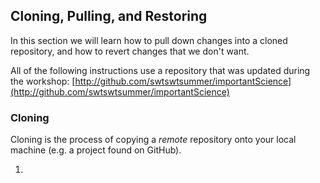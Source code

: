 ## Cloning, Pulling, and Restoring
In this section we will learn how to pull down changes into a cloned repository, and how to revert changes that we don't want.

All of the following instructions use a repository that was updated during the workshop: [http://github.com/swtswtsummer/importantScience](http://github.com/swtswtsummer/importantScience)

### Cloning
Cloning is the process of copying a *remote* repository onto your local machine (e.g. a project found on GitHub).

1. 
